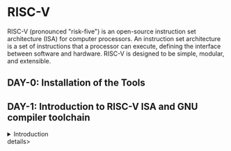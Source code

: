# RISC-V
RISC-V (pronounced "risk-five") is an open-source instruction set architecture (ISA) for computer processors. An instruction set architecture is a set of instructions that a processor can execute, defining the interface between software and hardware. RISC-V is designed to be simple, modular, and extensible.
## DAY-0: Installation of the Tools
## DAY-1: Introduction to RISC-V ISA and GNU compiler toolchain
<details>
<summary> Introduction </summary>
</details>details>

